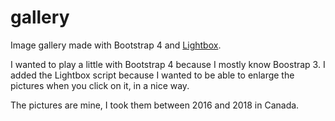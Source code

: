 # gallery
Image gallery made with Bootstrap 4 and [Lightbox](https://www.lokeshdhakar.com/projects/lightbox2/).

I wanted to play a little with Bootstrap 4 because I mostly know Boostrap 3.
I added the Lightbox script because I wanted to be able to enlarge the pictures when you click on it, in a nice way.

The pictures are mine, I took them between 2016 and 2018 in Canada.